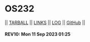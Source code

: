 # OS232

|| [TARBALL](https://os.vlsm.org/Log/isaui.tar.bz2.txt) || [LINKS](https://isaui.github.io/os232/LINKS/) || [LOG](https://isaui.github.io/os232/TXT/mylog.txt) || [GitHub](https://github.com/isaui/os232/) ||

#### REV10: Mon 11 Sep 2023 01:25
